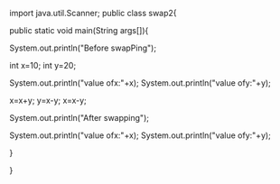 import java.util.Scanner;
public class swap2{ 

 public static void main(String args[]){

   System.out.println("Before swapPing");

  int x=10;
  int y=20;



  System.out.println("value ofx:"+x);
  System.out.println("value ofy:"+y);
  
  x=x+y; 
  y=x-y;
  x=x-y;

  System.out.println("After swapping");

  System.out.println("value ofx:"+x);
  System.out.println("value ofy:"+y);





  }

 }
